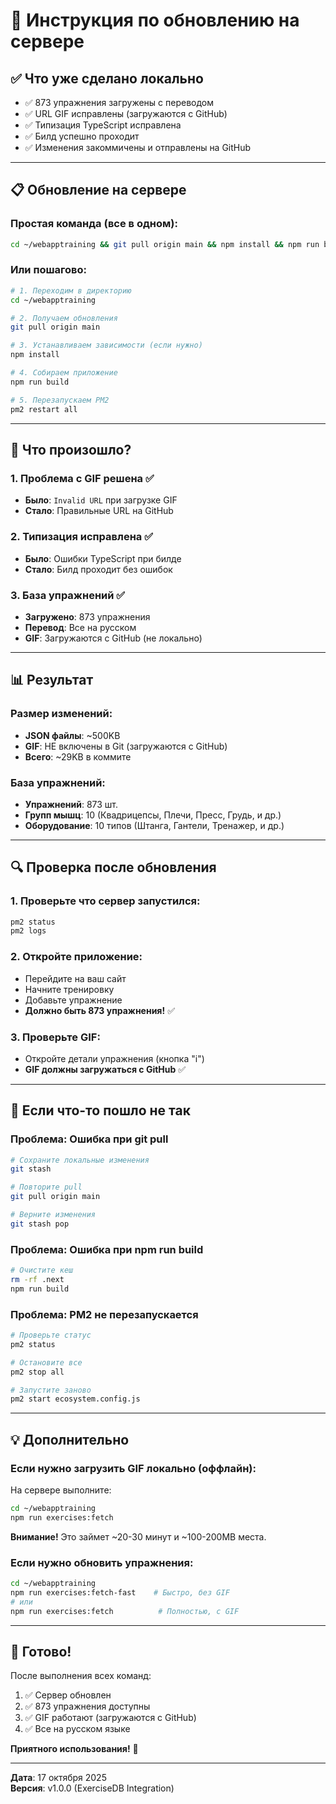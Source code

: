 # 🚀 Инструкция по обновлению на сервере

## ✅ Что уже сделано локально

- ✅ 873 упражнения загружены с переводом
- ✅ URL GIF исправлены (загружаются с GitHub)
- ✅ Типизация TypeScript исправлена
- ✅ Билд успешно проходит
- ✅ Изменения закоммичены и отправлены на GitHub

---

## 📋 Обновление на сервере

### Простая команда (все в одном):

```bash
cd ~/webapptraining && git pull origin main && npm install && npm run build && pm2 restart all
```

### Или пошагово:

```bash
# 1. Переходим в директорию
cd ~/webapptraining

# 2. Получаем обновления
git pull origin main

# 3. Устанавливаем зависимости (если нужно)
npm install

# 4. Собираем приложение
npm run build

# 5. Перезапускаем PM2
pm2 restart all
```

---

## 🎯 Что произошло?

### 1. **Проблема с GIF решена** ✅
   - **Было**: `Invalid URL` при загрузке GIF
   - **Стало**: Правильные URL на GitHub

### 2. **Типизация исправлена** ✅
   - **Было**: Ошибки TypeScript при билде
   - **Стало**: Билд проходит без ошибок

### 3. **База упражнений** ✅
   - **Загружено**: 873 упражнения
   - **Перевод**: Все на русском
   - **GIF**: Загружаются с GitHub (не локально)

---

## 📊 Результат

### Размер изменений:
- **JSON файлы**: ~500KB
- **GIF**: НЕ включены в Git (загружаются с GitHub)
- **Всего**: ~29KB в коммите

### База упражнений:
- **Упражнений**: 873 шт.
- **Групп мышц**: 10 (Квадрицепсы, Плечи, Пресс, Грудь, и др.)
- **Оборудование**: 10 типов (Штанга, Гантели, Тренажер, и др.)

---

## 🔍 Проверка после обновления

### 1. Проверьте что сервер запустился:
```bash
pm2 status
pm2 logs
```

### 2. Откройте приложение:
- Перейдите на ваш сайт
- Начните тренировку
- Добавьте упражнение
- **Должно быть 873 упражнения!** ✅

### 3. Проверьте GIF:
- Откройте детали упражнения (кнопка "i")
- **GIF должны загружаться с GitHub** ✅

---

## 🐛 Если что-то пошло не так

### Проблема: Ошибка при git pull

```bash
# Сохраните локальные изменения
git stash

# Повторите pull
git pull origin main

# Верните изменения
git stash pop
```

### Проблема: Ошибка при npm run build

```bash
# Очистите кеш
rm -rf .next
npm run build
```

### Проблема: PM2 не перезапускается

```bash
# Проверьте статус
pm2 status

# Остановите все
pm2 stop all

# Запустите заново
pm2 start ecosystem.config.js
```

---

## 💡 Дополнительно

### Если нужно загрузить GIF локально (оффлайн):

На сервере выполните:

```bash
cd ~/webapptraining
npm run exercises:fetch
```

**Внимание!** Это займет ~20-30 минут и ~100-200MB места.

### Если нужно обновить упражнения:

```bash
cd ~/webapptraining
npm run exercises:fetch-fast    # Быстро, без GIF
# или
npm run exercises:fetch          # Полностью, с GIF
```

---

## 🎉 Готово!

После выполнения всех команд:

1. ✅ Сервер обновлен
2. ✅ 873 упражнения доступны
3. ✅ GIF работают (загружаются с GitHub)
4. ✅ Все на русском языке

**Приятного использования!** 💪

---

**Дата**: 17 октября 2025  
**Версия**: v1.0.0 (ExerciseDB Integration)

